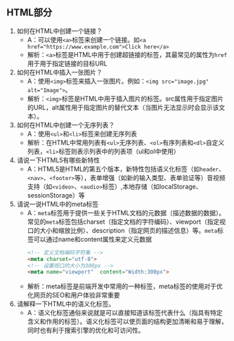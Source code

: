 ## HTML部分

1. 如何在HTML中创建一个链接？
	- A：可以使用`<a>`标签来创建一个链接。如`<a href="https://www.example.com">Click here</a> `
	- 解析：`<a>`标签是HTML中用于创建超链接的标签，其最常见的属性为`href`用于用于指定链接的目标URL
2. 如何在HTML中插入一张图片？
	- A：使用`<img>`标签来插入一张图片。例如：`<img src="image.jpg" alt="Image">`。
	- 解析：`<img>`标签是HTML中用于插入图片的标签。src属性用于指定图片的URL，alt属性用于指定图片的替代文本（当图片无法显示时会显示该文本）。
3. 如何在HTML中创建一个无序列表？
	- A：使用`<ul>`和`<li>`标签来创建无序列表
	- 解析：在HTML中常用列表有`<ul>`无序列表、`<ol>`有序列表和`<dl>`自定义列表，`<li>`标签则表示列表中的列表项（ul和ol中使用）
4. 请说一下HTML5有哪些新特性
	- A：HTML5是HTML的第五个版本，新特性包括语义化标签（如`header`、`<nav>`、`<footer>`等），表单增强（如新的输入类型、表单验证等）音视频支持（如`<video>`、`<audio>`标签）,本地存储（如localStorage、sessionStorage）等
5. 请说一说HTML中的meta标签
	- A：`meta`标签用于提供一些关于HTML文档的元数据（描述数据的数据）。常见的`meta`标签包括charset（指定文档的字符编码）、viewport（指定视口的大小和缩放比例）、description（指定网页的描述信息）等。`meta`标签可以通过name和content属性来定义元数据
		```html
		<!-- 定义文档编码字符集 -->
		<meta charset="utf-8">
		<!-- 设置视口的大小为300px -->
		<meta name="viewport"  content="Width:300px">
		```
	- 解析：meta标签是前端开发中常用的一种标签，meta标签的使用对于优化网页的SEO和用户体验非常重要
6. 请解释一下HTML中的语义化标签。
	- A：语义化标签通俗来说就是可以直接知道该标签代表什么（指具有特定含义和作用的标签）。语义化标签可以使页面的结构更加清晰和易于理解，同时也有利于搜索引擎的优化和可访问性。